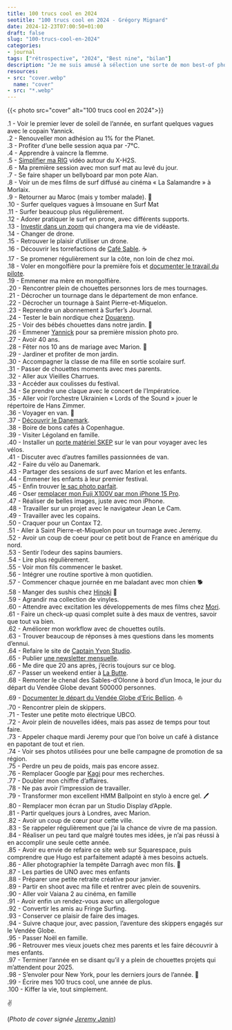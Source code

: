 ```yaml
---
title: 100 trucs cool en 2024
seotitle: "100 trucs cool en 2024 - Grégory Mignard"
date: 2024-12-23T07:00:50+01:00
draft: false
slug: "100-trucs-cool-en-2024"
categories:
- journal
tags: ["rétrospective", "2024", "Best nine", "bilan"]
description: "Je me suis amusé à sélection une sorte de mon best-of photo de l’année avec quelques moments marquants de mon année 2024."
resources:
- src: "cover.webp"
  name: "cover"
- src: "*.webp"
---
```


{{< photo src="cover" alt="100 trucs cool en 2024">}}

.1 - Voir le premier lever de soleil de l’année, en surfant quelques vagues avec le copain Yannick.  
.2 - Renouveller mon adhésion au 1% for the Planet.  
.3 - Profiter d’une belle session aqua par -7°C.  
.4 - Apprendre à vaincre la flemme.  
.5 - [Simplifier ma RIG](https://gregorymignard.com/setup-video-fuji-xh2s/) vidéo autour du X-H2S.  
.6 - Ma première session avec mon surf mat au levé du jour.  
.7 - Se faire shaper un bellyboard par mon pote Alan.  
.8 - Voir un de mes films de surf diffusé au cinéma « La Salamandre » à Morlaix.  
.9 - Retourner au Maroc (mais y tomber malade). 🐪  
.10 - Surfer quelques vagues à Imsouane en Surf Mat  
.11 - Surfer beaucoup plus régulièrement.  
.12 - Adorer pratiquer le surf en prone, avec différents supports.  
.13 - [Investir dans un zoom](https://gregorymignard.com/sigma-18-50mm/) qui changera ma vie de vidéaste.  
.14 - Changer de drone.  
.15 - Retrouver le plaisir d’utiliser un drone.  
.16 - Découvrir les torrefactions de [Café Sable](https://www.sable.cafe). ☕️  
.17 - Se promener régulièrement sur la côte, non loin de chez moi.  
.18 - Voler en mongolfière pour la première fois et [documenter le travail du pilote](https://captainyvon.fr/work/belc2024).  
.19 - Emmener ma mère en mongolfière.  
.20 - Rencontrer plein de chouettes personnes lors de mes tournages.  
.21 - Décrocher un tournage dans le département de mon enfance.  
.22 - Décrocher un tournage à Saint Pierre-et-Miquelon.  
.23 - Reprendre un abonnement à Surfer’s Journal.  
.24 - Tester le bain nordique chez [Douarenn](https://douarenn.fr/).  
.25 - Voir des bébés chouettes dans notre jardin. 🦉  
.26 - Emmener [Yannick](https://yannickschutz.com) pour sa première mission photo pro.  
.27 - Avoir 40 ans.  
.28 - Fêter nos 10 ans de mariage avec Marion. 💍  
.29 - Jardiner et profiter de mon jardin.  
.30 - Accompagner la classe de ma fille en sortie scolaire surf.  
.31 - Passer de chouettes moments avec mes parents.  
.32 - Aller aux Vieilles Charrues.  
.33 - Accéder aux coulisses du festival.  
.34 - Se prendre une claque avec le concert de l’Impératrice.  
.35 - Aller voir l’orchestre Ukrainien « Lords of the Sound » jouer le répertoire de Hans Zimmer.  
.36 - Voyager en van. 🚐  
.37 - [Découvrir le Danemark](https://gregorymignard.com/roadtrip-danemark/).  
.38 - Boire de bons cafés à Copenhague.  
.39 - Visiter Légoland en famille.  
.40 - Installer un [porte matériel SKEP](https://skep.life) sur le van pour voyager avec les vélos.  
.41 - Discuter avec d’autres familles passionnées de van.  
.42 - Faire du vélo au Danemark.  
.43 - Partager des sessions de surf avec Marion et les enfants.  
.44 - Emmener les enfants à leur premier festival.  
.45 - Enfin trouver [le sac photo parfait](https://gregorymignard.com/peakdesign-travel-backpack30/).  
.46 - Oser [remplacer mon Fuji X100V par mon iPhone 15 Pro](https://gregorymignard.com/x100viphone/).  
.47 - Réaliser de belles images, juste avec mon iPhone.  
.48 - Travailler sur un projet avec le navigateur Jean Le Cam.  
.49 - Travailler avec les copains.  
.50 - Craquer pour un Contax T2.  
.51 - Aller à Saint Pierre-et-Miquelon pour un tournage avec Jeremy.  
.52 - Avoir un coup de coeur pour ce petit bout de France en amérique du nord.  
.53 - Sentir l’odeur des sapins baumiers.  
.54 - Lire plus régulièrement.  
.55 - Voir mon fils commencer le basket.  
.56 - Intégrer une routine sportive à mon quotidien.  
.57 - Commencer chaque journée en me baladant avec mon chien 🐕  
.58 - Manger des sushis chez [Hinoki](https://hinoki-sushi.com/) 🍣  
.59 - Agrandir ma collection de vinyles.  
.60 - Attendre avec excitation les développements de mes films chez [Mori](https://morifilmlab.com).  
.61 - Faire un check-up quasi complet suite à des maux de ventres, savoir que tout va bien.  
.62 - Améliorer mon workflow avec de chouettes outils.  
.63 - Trouver beaucoup de réponses à mes questions dans les moments d’ennui.  
.64 - Refaire le site de [Captain Yvon Studio](https://captainyvon.fr).  
.65 - Publier [une newsletter mensuelle](http://slowisbeautiful.substack.com).  
.66 - Me dire que 20 ans après, j’écris toujours sur ce blog.  
.67 - Passer un weekend entier à [La Butte](https://labutte.fr).  
.68 - Remonter le chenal des Sables-d’Olonne à bord d’un Imoca, le jour du départ du Vendée Globe devant 500000 personnes.  
.69 - [Documenter le départ du Vendée Globe d’Eric Bellion](https://gregorymignard.com/vendee-globe-2024/). ⛵️  
.70 - Rencontrer plein de skippers.  
.71 - Tester une petite moto électrique UBCO.  
.72 - Avoir plein de nouvelles idées, mais pas assez de temps pour tout faire.  
.73 - Appeler chaque mardi Jeremy pour que l’on boive un café à distance en papotant de tout et rien.  
.74 - Voir ses photos utilisées pour une belle campagne de promotion de sa région.  
.75 - Perdre un peu de poids, mais pas encore assez.  
.76 - Remplacer Google par [Kagi](http://kagi.com) pour mes recherches.  
.77 - Doubler mon chiffre d’affaires.  
.78 - Ne pas avoir l’impression de travailler.  
.79 - Transformer mon excellent HMM Ballpoint en stylo à encre gel. 🖊️  
.80 - Remplacer mon écran par un Studio Display d’Apple.  
.81 - Partir quelques jours à Londres, avec Marion.  
.82 - Avoir un coup de cœur pour cette ville.  
.83 - Se rappeler régulièrement que j’ai la chance de vivre de ma passion.  
.84 - Réaliser un peu tard que malgré toutes mes idées, je n’ai pas réussi à en accomplir une seule cette année.  
.85 - Avoir eu envie de refaire ce site web sur Squarespace, puis comprendre que Hugo est parfaitement adapté à mes besoins actuels.  
.86 - Aller photographier la tempête Darragh avec mon fils. 🌊  
.87 - Les parties de UNO avec mes enfants  
.88 - Préparer une petite retraite créative pour janvier.  
.89 - Partir en shoot avec ma fille et rentrer avec plein de souvenirs.  
.90 - Aller voir Vaiana 2 au cinéma, en famille  
.91 - Avoir enfin un rendez-vous avec un allergologue  
.92 - Convertir les amis au Fringe Surfing.  
.93 - Conserver ce plaisir de faire des images.  
.94 - Suivre chaque jour, avec passion, l’aventure des skippers engagés sur le Vendée Globe.  
.95 - Passer Noël en famille.  
.96 - Retrouver mes vieux jouets chez mes parents et les faire découvrir à mes enfants.  
.97 - Terminer l’année en se disant qu’il y a plein de chouettes projets qui m’attendent pour 2025.  
.98 - S’envoler pour New York, pour les derniers jours de l’année. 🗽  
.99 - Écrire mes 100 trucs cool, une année de plus.  
.100 - Kiffer la vie, tout simplement.  

✌️  

(*Photo de cover signée [Jeremy Janin](https://jeremyjanin.com)*)
